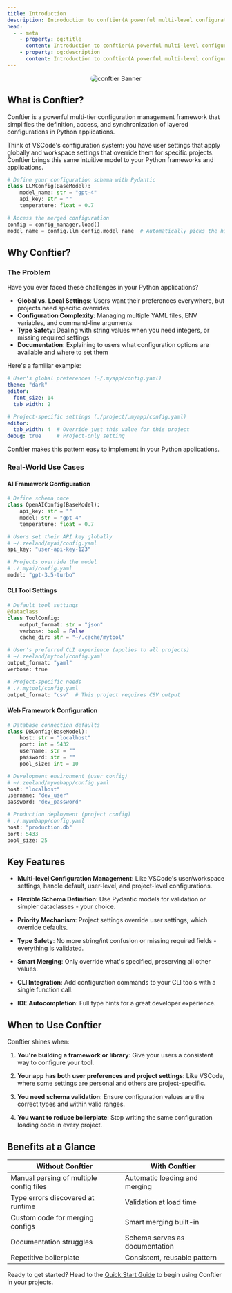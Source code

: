 ```yaml
---
title: Introduction
description: Introduction to conftier(A powerful multi-level configuration management framework)
head:
  - - meta
    - property: og:title
      content: Introduction to conftier(A powerful multi-level configuration management framework)
    - property: og:description
      content: Introduction to conftier(A powerful multi-level configuration management framework)
---
```


<p align="center">
   <img src="/banner.png" alt="conftier Banner" style="border-radius: 15px;">
</p>

## What is Conftier?

Conftier is a powerful multi-tier configuration management framework that simplifies the definition, access, and synchronization of layered configurations in Python applications.

Think of VSCode's configuration system: you have user settings that apply globally and workspace settings that override them for specific projects. Conftier brings this same intuitive model to your Python frameworks and applications.

```python
# Define your configuration schema with Pydantic
class LLMConfig(BaseModel):
    model_name: str = "gpt-4"
    api_key: str = ""
    temperature: float = 0.7

# Access the merged configuration
config = config_manager.load()
model_name = config.llm_config.model_name  # Automatically picks the highest priority value
```

## Why Conftier?

### The Problem

Have you ever faced these challenges in your Python applications?

- **Global vs. Local Settings**: Users want their preferences everywhere, but projects need specific overrides
- **Configuration Complexity**: Managing multiple YAML files, ENV variables, and command-line arguments
- **Type Safety**: Dealing with string values when you need integers, or missing required settings
- **Documentation**: Explaining to users what configuration options are available and where to set them

Here's a familiar example:

```yaml
# User's global preferences (~/.myapp/config.yaml)
theme: "dark"
editor:
  font_size: 14
  tab_width: 2

# Project-specific settings (./project/.myapp/config.yaml)
editor:
  tab_width: 4  # Override just this value for this project
debug: true     # Project-only setting
```

Conftier makes this pattern easy to implement in your Python applications.

### Real-World Use Cases

#### AI Framework Configuration

```python
# Define schema once
class OpenAIConfig(BaseModel):
    api_key: str = ""
    model: str = "gpt-4"
    temperature: float = 0.7

# Users set their API key globally
# ~/.zeeland/myai/config.yaml
api_key: "user-api-key-123"

# Projects override the model
# ./.myai/config.yaml
model: "gpt-3.5-turbo"
```

#### CLI Tool Settings

```python
# Default tool settings
@dataclass
class ToolConfig:
    output_format: str = "json"
    verbose: bool = False
    cache_dir: str = "~/.cache/mytool"

# User's preferred CLI experience (applies to all projects)
# ~/.zeeland/mytool/config.yaml
output_format: "yaml"
verbose: true

# Project-specific needs
# ./.mytool/config.yaml
output_format: "csv"  # This project requires CSV output
```

#### Web Framework Configuration

```python
# Database connection defaults
class DBConfig(BaseModel):
    host: str = "localhost"
    port: int = 5432
    username: str = ""
    password: str = ""
    pool_size: int = 10

# Development environment (user config)
# ~/.zeeland/mywebapp/config.yaml
host: "localhost"
username: "dev_user"
password: "dev_password"

# Production deployment (project config)
# ./.mywebapp/config.yaml  
host: "production.db"
port: 5433
pool_size: 25
```

## Key Features

- **Multi-level Configuration Management**: Like VSCode's user/workspace settings, handle default, user-level, and project-level configurations.

- **Flexible Schema Definition**: Use Pydantic models for validation or simpler dataclasses - your choice.

- **Priority Mechanism**: Project settings override user settings, which override defaults.

- **Type Safety**: No more string/int confusion or missing required fields - everything is validated.

- **Smart Merging**: Only override what's specified, preserving all other values.

- **CLI Integration**: Add configuration commands to your CLI tools with a single function call.

- **IDE Autocompletion**: Full type hints for a great developer experience.

## When to Use Conftier

Conftier shines when:

1. **You're building a framework or library**: Give your users a consistent way to configure your tool.

2. **Your app has both user preferences and project settings**: Like VSCode, where some settings are personal and others are project-specific.

3. **You need schema validation**: Ensure configuration values are the correct types and within valid ranges.

4. **You want to reduce boilerplate**: Stop writing the same configuration loading code in every project.

## Benefits at a Glance

| Without Conftier | With Conftier |
|------------------|---------------|
| Manual parsing of multiple config files | Automatic loading and merging |
| Type errors discovered at runtime | Validation at load time |
| Custom code for merging configs | Smart merging built-in |
| Documentation struggles | Schema serves as documentation |
| Repetitive boilerplate | Consistent, reusable pattern |

Ready to get started? Head to the [Quick Start Guide](./quick-start.md) to begin using Conftier in your projects.
